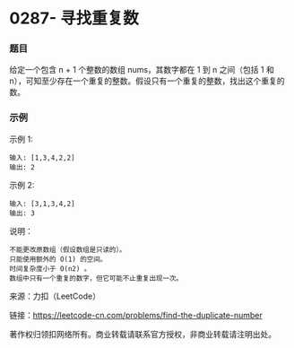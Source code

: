 # 0287- 寻找重复数

### 题目

给定一个包含 n + 1 个整数的数组 nums，其数字都在 1 到 n 之间（包括 1 和 n），可知至少存在一个重复的整数。假设只有一个重复的整数，找出这个重复的数。

### 示例

示例 1:

    输入: [1,3,4,2,2]
    输出: 2
示例 2:

    输入: [3,1,3,4,2]
    输出: 3
说明：

    不能更改原数组（假设数组是只读的）。
    只能使用额外的 O(1) 的空间。
    时间复杂度小于 O(n2) 。
    数组中只有一个重复的数字，但它可能不止重复出现一次。

来源：力扣（LeetCode）

链接：https://leetcode-cn.com/problems/find-the-duplicate-number

著作权归领扣网络所有。商业转载请联系官方授权，非商业转载请注明出处。

